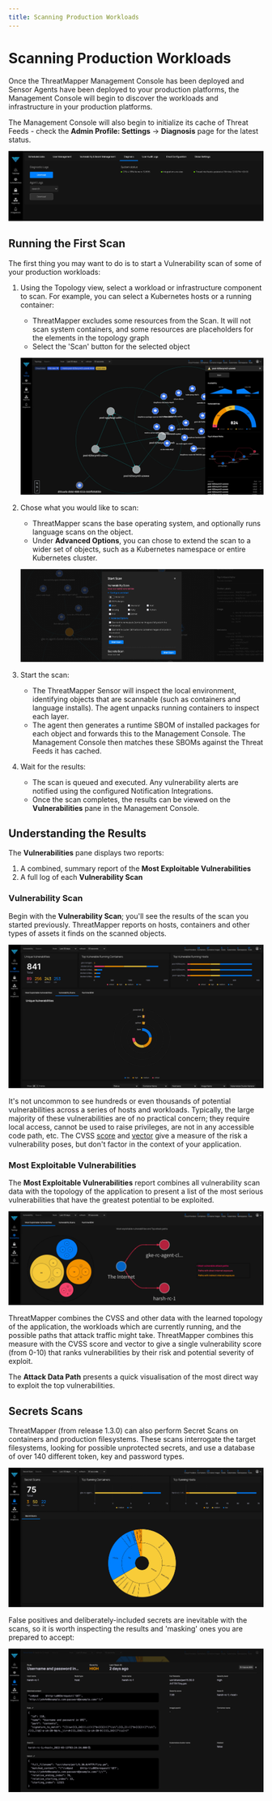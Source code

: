 ```yaml
---
title: Scanning Production Workloads
---
```


# Scanning Production Workloads

Once the ThreatMapper Management Console has been deployed and Sensor Agents have been deployed to your production platforms, the Management Console will begin to discover the workloads and infrastructure in your production platforms.

The Management Console will also begin to initialize its cache of Threat Feeds - check the **Admin Profile: Settings** -> **Diagnosis** page for the latest status.

![Diagnosis](../img/diagnosis-status.jpg)


## Running the First Scan

The first thing you may want to do is to start a Vulnerability scan of some of your production workloads:

1. Using the Topology view, select a workload or infrastructure component to scan.  For example, you can select a Kubernetes hosts or a running container:
   * ThreatMapper excludes some resources from the Scan. It will not scan system containers, and some resources are placeholders for the elements in the topology graph
   * Select the 'Scan' button for the selected object

   ![Vulnerability Scan - select an object](../img/vulnscan-1.jpg)


2. Chose what you would like to scan:
   * ThreatMapper scans the base operating system, and optionally runs language scans on the object.
   * Under **Advanced Options**, you can chose to extend the scan to a wider set of objects, such as a Kubernetes namespace or entire Kubernetes cluster.

   ![Vulnerability Scan - choose what to scan](../img/vulnscan-2.jpg)

3. Start the scan:
   * The ThreatMapper Sensor will inspect the local environment, identifying objects that are scannable (such as containers and language installs).  The agent unpacks running containers to inspect each layer.
   * The agent then generates a runtime SBOM of installed packages for each object and forwards this to the Management Console. The Management Console then matches these SBOMs against the Threat Feeds it has cached.

4. Wait for the results:
   * The scan is queued and executed.  Any vulnerability alerts are notified using the configured Notification Integrations.
   * Once the scan completes, the results can be viewed on the **Vulnerabilities** pane in the Management Console.

## Understanding the Results

The **Vulnerabilities** pane displays two reports:

1. A combined, summary report of the **Most Exploitable Vulnerabilities**
2. A full log of each **Vulnerability Scan**

### Vulnerability Scan

Begin with the **Vulnerability Scan**; you'll see the results of the scan you started previously.  ThreatMapper reports on hosts, containers and other types of assets it finds on the scanned objects.

![Vulnerability Scan - results](../img/vulnscan-3.jpg)

It's not uncommon to see hundreds or even thousands of potential vulnerabilities across a series of hosts and workloads. Typically, the large majority of these vulnerabilities are of no practical concern; they require local access, cannot be used to raise privileges, are not in any accessible code path, etc.  The CVSS [score](https://nvd.nist.gov/vuln-metrics/cvss) and [vector](https://www.first.org/cvss/calculator/3.0) give a measure of the risk a vulnerability poses, but don't factor in the context of your application.

### Most Exploitable Vulnerabilities

The **Most Exploitable Vulnerabilities** report combines all vulnerability scan data with the topology of the application to present a list of the most serious vulnerabilities that have the greatest potential to be exploited.

![Vulnerability Scan - most exploitable vulnerabilities](../img/vulnscan-4.jpg)

ThreatMapper combines the CVSS and other data with the learned topology of the application, the workloads which are currently running, and the possible paths that attack traffic might take.  ThreatMapper combines this measure with the CVSS score and vector to give a single vulnerability score (from 0-10) that ranks vulnerabilities by their risk and potential severity of exploit.

The **Attack Data Path** presents a quick visualisation of the most direct way to exploit the top vulnerabilities.

## Secrets Scans

ThreatMapper (from release 1.3.0) can also perform Secret Scans on containers and production filesystems.  These scans interrogate the target filesystems, looking for possible unprotected secrets, and use a database of over 140 different token, key and password types.

![Secrets Scans](../img/secrets-1.jpg)

False positives and deliberately-included secrets are inevitable with the scans, so it is worth inspecting the results and 'masking' ones you are prepared to accept:

![Secrets Scans](../img/secrets-2.jpg)
